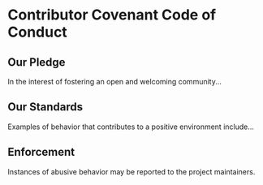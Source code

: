 # Contributor Covenant Code of Conduct

## Our Pledge
In the interest of fostering an open and welcoming community...

## Our Standards
Examples of behavior that contributes to a positive environment include...

## Enforcement
Instances of abusive behavior may be reported to the project maintainers.
